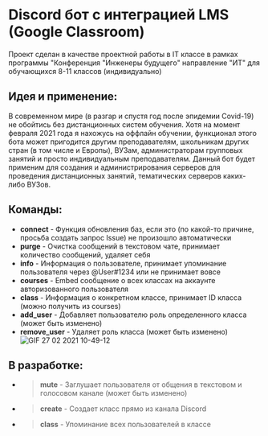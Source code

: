 # Discord бот с интеграцией LMS (Google Classroom)
Проект сделан в качестве проектной работы в IT классе в рамках программы "Конференция "Инженеры будущего" направление "ИТ" для обучающихся 8-11 классов (индивидуально)

## Идея и применение:
В современном мире (в разгар и спустя год после эпидемии Covid-19) не обойтись без дистанционных систем обучения. Хотя на момент февраля 2021 года я нахожусь на оффлайн обучении, функционал этого бота может пригодится другим преподавателям, школьникам других стран (в том числе и Европы), ВУЗам, администраторам групповых занятий и просто индивидуальным преподавателям. Данный бот будет применим для создания и администрирования серверов для проведения дистанционных занятий, тематических серверов каких-либо ВУЗов.

## Команды:
* **connect** - Функция обновления баз, если это (по какой-то причине, просьба создать запрос Issue) не произошло автоматически
* **purge** - Очистка сообщений в текстовом чате, принимает количество сообщений, удаляет себя
* **info** - Информация о пользователе, принимает упоминание пользователя через @User#1234 или не принимает вовсе
* **courses** - Embed сообщение о всех классах на аккаунте авторизованного пользователя
* **class** - Информация о конкретном классе, принимает ID класса (можно получить из courses)
* **add_user** - Добавляет пользователю роль определенного класса (может быть изменено)
* **remove_user** - Удаляет роль класса (может быть изменено)
![GIF 27 02 2021 10-49-12](https://user-images.githubusercontent.com/45800215/109381144-8809f880-78e9-11eb-823b-31c0b6a8f14c.gif)

## В разработке:
* > **mute** - Заглушает пользователя от общения в текстовом и голосовом канале (может быть изменено)
* > **create** - Создает класс прямо из канала Discord
* > **class** - Упоминание всех пользователей в классе
